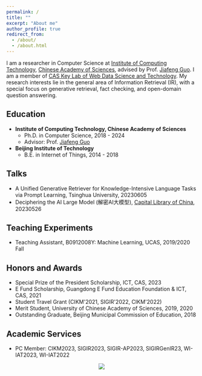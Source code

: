 ```yaml
---
permalink: /
title: ""
excerpt: "About me"
author_profile: true
redirect_from: 
  - /about/
  - /about.html
---
```



I am a researcher in Computer Science at [Institute of Computing Technology](http://www.ict.ac.cn/), [Chinese Academy of Sciences](http://www.cas.cn/), advised by Prof. [Jiafeng Guo](http://www.bigdatalab.ac.cn/gjf/). I am a member of [CAS Key Lab of Web Data Science and Technology](http://www.bigdatalab.ac.cn/). My research interests lie in the general area of Information Retrieval (IR), with a special focus on generative retrieval, fact checking, and open-domain question answering.

Education
------
  * **Institute of Computing Technology, Chinese Academy of Sciences**
    * Ph.D. in Computer Science, 2018 - 2024
    * Advisor: Prof. [Jiafeng Guo](http://www.bigdatalab.ac.cn/gjf/)
  * **Beijing Institute of Technology**
    * B.E. in Internet of Things, 2014 - 2018

Talks
------
  * A Unified Generative Retriever for Knowledge-Intensive Language Tasks via Prompt Learning, Tsinghua University, 20230605
  * Deciphering the AI Large Model (解密AI大模型), [Capital Library of China](https://www.clcn.net.cn/), 20230526

Teaching Experiments
------
  * Teaching Assistant, B0912008Y: Machine Learning, UCAS, 2019/2020 Fall

Honors and Awards
------
  * Special Prize of the President Scholarship, ICT, CAS, 2023
  * E Fund Scholarship, Guangdong E Fund Education Foundation & ICT, CAS, 2021
  * Student Travel Grant (CIKM'2021, SIGIR'2022, CIKM'2022)
  * Merit Student, University of Chinese Academy of Sciences, 2019, 2020
  * Outstanding Graduate, Beijing Municipal Commission of Education, 2018

Academic Services
------
  * PC Member: CIKM2023, SIGIR2023, SIGIR-AP2023, SIGIRGenIR23, WI-IAT2023, WI-IAT2022

<style>
.container{
  width: 100%;
  text-align: center;
}
</style>
<div class="container">
  <a href='https://clustrmaps.com/site/1bjbx' title='Visit tracker'><img src='//clustrmaps.com/map_v2.png?cl=ffffff&w=a&t=m&d=3hOKfeexZUdpSFmQcZ-RNPDNW3WVv9ducU6gljhPy_M&co=a2acb3&ct=ffffff'/></a>
</div>
